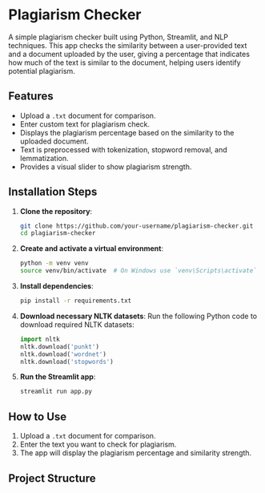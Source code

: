# Plagiarism Checker

A simple plagiarism checker built using Python, Streamlit, and NLP techniques. This app checks the similarity between a user-provided text and a document uploaded by the user, giving a percentage that indicates how much of the text is similar to the document, helping users identify potential plagiarism.

## Features
- Upload a `.txt` document for comparison.
- Enter custom text for plagiarism check.
- Displays the plagiarism percentage based on the similarity to the uploaded document.
- Text is preprocessed with tokenization, stopword removal, and lemmatization.
- Provides a visual slider to show plagiarism strength.

## Installation Steps

1. **Clone the repository**:
    ```bash
    git clone https://github.com/your-username/plagiarism-checker.git
    cd plagiarism-checker
    ```

2. **Create and activate a virtual environment**:
    ```bash
    python -m venv venv
    source venv/bin/activate  # On Windows use `venv\Scripts\activate`
    ```

3. **Install dependencies**:
    ```bash
    pip install -r requirements.txt
    ```

4. **Download necessary NLTK datasets**:
    Run the following Python code to download required NLTK datasets:
    ```python
    import nltk
    nltk.download('punkt')
    nltk.download('wordnet')
    nltk.download('stopwords')
    ```

5. **Run the Streamlit app**:
    ```bash
    streamlit run app.py
    ```

## How to Use

1. Upload a `.txt` document for comparison.
2. Enter the text you want to check for plagiarism.
3. The app will display the plagiarism percentage and similarity strength.

## Project Structure

